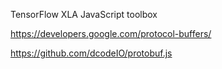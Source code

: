 TensorFlow XLA JavaScript toolbox

https://developers.google.com/protocol-buffers/

https://github.com/dcodeIO/protobuf.js

